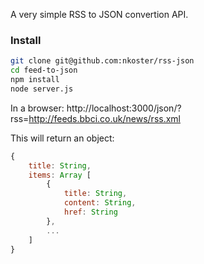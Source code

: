 A very simple RSS to JSON convertion API.

### Install

~~~bash
git clone git@github.com:nkoster/rss-json
cd feed-to-json
npm install
node server.js
~~~

In a browser: http://localhost:3000/json/?rss=http://feeds.bbci.co.uk/news/rss.xml

This will return an object:

~~~javascript
{
    title: String,
    items: Array [
        {
            title: String,
            content: String,
            href: String
        },
        ...
    ]
}
~~~
